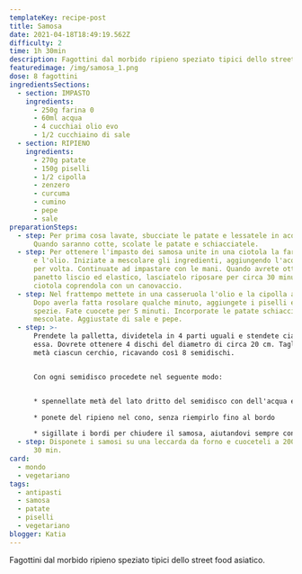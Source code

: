 ```yaml
---
templateKey: recipe-post
title: Samosa
date: 2021-04-18T18:49:19.562Z
difficulty: 2
time: 1h 30min
description: Fagottini dal morbido ripieno speziato tipici dello street food asiatico.
featuredimage: /img/samosa_1.png
dose: 8 fagottini
ingredientsSections:
  - section: IMPASTO
    ingredients:
      - 250g farina 0
      - 60ml acqua
      - 4 cucchiai olio evo
      - 1/2 cucchiaino di sale
  - section: RIPIENO
    ingredients:
      - 270g patate
      - 150g piselli
      - 1/2 cipolla
      - zenzero
      - curcuma
      - cumino
      - pepe
      - sale
preparationSteps:
  - step: Per prima cosa lavate, sbucciate le patate e lessatele in acqua bollente.
      Quando saranno cotte, scolate le patate e schiacciatele.
  - step: Per ottenere l'impasto dei samosa unite in una ciotola la farina, il sale
      e l'olio. Iniziate a mescolare gli ingredienti, aggiungendo l'acqua poco
      per volta. Continuate ad impastare con le mani. Quando avrete ottenuto un
      panetto liscio ed elastico, lasciatelo riposare per circa 30 minuti in una
      ciotola coprendola con un canovaccio.
  - step: Nel frattempo mettete in una casseruola l'olio e la cipolla a pezzetti.
      Dopo averla fatta rosolare qualche minuto, aggiungete i piselli e le
      spezie. Fate cuocete per 5 minuti. Incorporate le patate schiacciate e
      mescolate. Aggiustate di sale e pepe.
  - step: >-
      Prendete la palletta, dividetela in 4 parti uguali e stendete ciascuna di
      essa. Dovrete ottenere 4 dischi del diametro di circa 20 cm. Tagliate a
      metà ciascun cerchio, ricavando così 8 semidischi.


      Con ogni semidisco procedete nel seguente modo:


      * spennellate metà del lato dritto del semidisco con dell'acqua e formate un cono facendo combaciare le due metà del lato dritto. L'acqua farà da collante e potrete così procedere con il riempimento

      * ponete del ripieno nel cono, senza riempirlo fino al bordo

      * sigillate i bordi per chiudere il samosa, aiutandovi sempre con dell'acqua
  - step: Disponete i samosi su una leccarda da forno e cuoceteli a 200°C per circa
      30 min.
card:
  - mondo
  - vegetariano
tags:
  - antipasti
  - samosa
  - patate
  - piselli
  - vegetariano
blogger: Katia
---
```

Fagottini dal morbido ripieno speziato tipici dello street food asiatico.